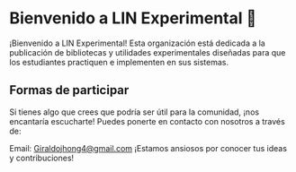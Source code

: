 # Bienvenido a LIN Experimental 👋
¡Bienvenido a LIN Experimental! Esta organización está dedicada a la publicación de bibliotecas y utilidades experimentales diseñadas para que los estudiantes practiquen e implementen en sus sistemas.

## Formas de participar
Si tienes algo que crees que podría ser útil para la comunidad, ¡nos encantaría escucharte! Puedes ponerte en contacto con nosotros a través de:

Email: Giraldojhong4@gmail.com
¡Estamos ansiosos por conocer tus ideas y contribuciones!
